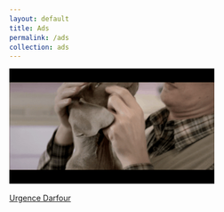 ```yaml
---
layout: default
title: Ads
permalink: /ads
collection: ads
---
```


<div class="gallery">
    <div>
        <a href="/ads/urgence-darfour">
            <img src="/assets/img/gif/urgence-darfour.gif" alt="" />
            <p>Urgence Darfour</p>
        </a>
    </div>
</div>